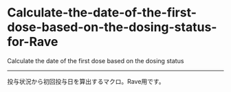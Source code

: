# Calculate-the-date-of-the-first-dose-based-on-the-dosing-status-for-Rave

Calculate the date of the first dose based on the dosing status

----
投与状況から初回投与日を算出するマクロ。Rave用です。
